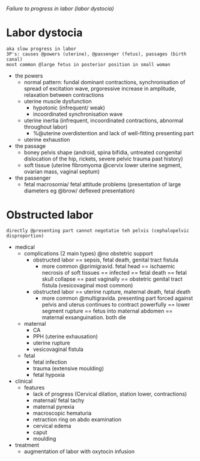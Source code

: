 ###### Failure to progress in labor (labor dystocia)

# Labor dystocia
    aka slow progress in labor 
    3P's: causes @powers (uterine), @passenger (fetus), passages (birth canal)
    most common @large fetus in posterior position in small woman
- the powers
    + normal pattern: fundal dominant contractions, synchronisation of spread of excitation wave, prgoressive increase in amplitude, relaxation between contractions
    + uterine muscle dysfunction
        * hypotonic (infrequent/ weak)
        * incoordinated synchronisation wave
    + uterine inertia (infrequent, incoordinated contractions, abnormal throughout labor)
        * %@uterine overdistention and lack of well-fitting presenting part
    + uterine exhaustion    
- the passage
    + boney pelvis shape (android, spina bifidia, untreated congenital dislocation of the hip, rickets, severe pelvic trauma past history)
    + soft tissue (uterine fibromyoma @cervix lower uterine segment, ovarian mass, vaginal septum)
- the passenger
    + fetal macrosomia/ fetal attitude problems (presentation of large diameters eg @brow/ deflexed presentation)

# Obstructed labor
    directly @presenting part cannot negotatie teh pelvis (cephalopelvic disproportion)
- medical
    + complications (2 main types) @no obstetric support
        * obstructed labor == sepsis, fetal death, genital tract fistula
            - more common @primigravid. fetal head == ischaemic necrosis of soft tissues == infected == fetal death == fetal skull collapse == past vaginally == obstetric genital tract fistula (vesicovaginal most common)
        * obstructed labor == uterine rupture, maternal death, fetal death
            - more common @multigravida. presenting part forced against pelvis and uterus continues to contract powerfully == lower segment rupture == fetus into maternal abdomen == maternal exsanguination. both die
    + maternal
        * CA
        * PPH (uterine exhausation)
        * uterine rupture
        * vesicovaginal fistula
    + fetal
        * fetal infection
        * trauma (extensive moulding)
        * fetal hypoxia
- clinical 
    + features
        * lack of progress (Cervical dilation, station lower, contractions)
        * maternal/ fetal tachy
        * maternal pyrexia
        * macroscopic hematuria
        * retraction ring on abdo examination
        * cervical edema
        * caput 
        * moulding
- treatment
    + augmentation of labor with oxytocin infusion